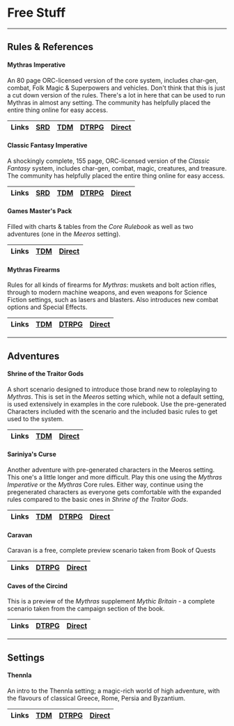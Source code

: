 # Free Stuff

---
## Rules & References

#### Mythras Imperative

An 80 page ORC-licensed version of the core system, includes char-gen, combat, Folk Magic & Superpowers and vehicles. Don't think that this is just a cut down version of the rules. There's a lot in here that can be used to run Mythras in almost any setting. The community has helpfully placed the entire thing online for easy access.

| Links | [SRD](https://srd.mythras.net/) | [TDM](https://thedesignmechanism.com/mythras-imperative/) | [DTRPG](https://preview.drivethrurpg.com/en/product/185299/mythras-imperative) | [Direct](https://github.com/AdeptAustin/mythras-publications-and-links/raw/Layout-and-planning/TDMORC002_Mythras_Imperative_071223.pdf) |
| :-- | :-- | :-- | :-- | :-- |

#### Classic Fantasy Imperative

A shockingly complete, 155 page, ORC-licensed version of the _Classic Fantasy_ system, includes char-gen, combat, magic, creatures, and treasure. The community has helpfully placed the entire thing online for easy access.

| Links | [SRD](https://cfi-srd.mythras.net/) | [TDM](https://thedesignmechanism.com/classic-fantasy-imperative-pdf/) | [DTRPG](https://preview.drivethrurpg.com/en/product/449976/classic-fantasy-imperative) | [Direct](https://github.com/AdeptAustin/mythras-publications-and-links/raw/Layout-and-planning/TDMORC001_Classic_Fantasy_Imperative_130923.pdf) |
| :-- | :-- | :-- | :-- | :-- |

#### Games Master's Pack

Filled with charts & tables from the _Core Rulebook_ as well as two adventures (one in the _Meeros_ setting).

| Links | [TDM](https://thedesignmechanism.com/mythras-games-masters-pack/) | [Direct](https://github.com/AdeptAustin/mythras-publications-and-links/raw/Layout-and-planning/Mythras_Games_Masters_Pack.pdf) |
| :-- | :-- | :-- |

#### Mythras Firearms

Rules for all kinds of firearms for _Mythras_: muskets and bolt action rifles, through to modern machine weapons, and even weapons for Science Fiction settings, such as lasers and blasters. Also introduces new combat options and Special Effects.

| Links | [TDM](https://thedesignmechanism.com/mythras-firearms-pdf-/) | [DTRPG](https://www.drivethrurpg.com/en/product/105453/mythras-firearms) | [Direct](https://github.com/AdeptAustin/mythras-publications-and-links/raw/Layout-and-planning/Mythras_Firearms.pdf) |
| :-- | :-- | :-- | :-- |

---
## Adventures

#### Shrine of the Traitor Gods

A short scenario designed to introduce those brand new to roleplaying to _Mythras_. This is set in the _Meeros_ setting which, while not a default setting, is used extensively in examples in the core rulebook. Use the pre-generated Characters included with the scenario and the included basic rules to get used to the system.

| Links | [TDM](https://thedesignmechanism.com/shrine-of-the-traitor-gods/) | [Direct](https://github.com/AdeptAustin/mythras-publications-and-links/raw/Layout-and-planning/Shrine_of_the_Traitor_Gods.zip) |
| :-- | :-- | :-- |

#### Sariniya's Curse

Another adventure with pre-generated characters in the Meeros setting. This one's a little longer and more difficult. Play this one using the _Mythras Imperative_ or the _Mythras_ Core rules. Either way, continue using the pregenerated characters as everyone gets comfortable with the expanded rules compared to the basic ones in _Shrine of the Traitor Gods_.

| Links | [TDM](https://thedesignmechanism.com/sariniya-s-curse/) | [DTRPG](https://preview.drivethrurpg.com/en/product/131172/sariniya-s-curse) | [Direct](https://github.com/AdeptAustin/mythras-publications-and-links/raw/Layout-and-planning/Sariniyas_Curse_220123_copy.pdf) |
| :-- | :-- | :-- | :-- |

#### Caravan

Caravan is a free, complete preview scenario taken from Book of Quests

| Links | [DTRPG](https://www.drivethrurpg.com/en/product/110304/book-of-quests-preview-caravan) | [Direct](https://github.com/AdeptAustin/mythras-publications-and-links/raw/Layout-and-planning/Book_of_Quests_Preview_Caravan.pdf) |
| :-- | :-- | :-- |

#### Caves of the Circind

This is a preview of the _Mythras_ supplement _Mythic Britain_ - a complete scenario taken from the campaign section of the book.

| Links | [DTRPG](https://www.drivethrurpg.com/en/product/137001/mythic-britain-preview-caves-of-the-circind) | [Direct](https://github.com/AdeptAustin/mythras-publications-and-links/raw/Layout-and-planning/Caves_of_the_Circind.pdf) |
| :-- | :-- | :-- |

---
## Settings

#### Thennla

An intro to the Thennla setting; a magic-rich world of high adventure, with the flavours of classical Greece, Rome, Persia and Byzantium.

| Links | [TDM](https://thedesignmechanism.com/world-of-thennla-pdf/) | [DTRPG](https://www.drivethrurpg.com/en/product/192774/thennla) | [Direct](https://github.com/AdeptAustin/mythras-publications-and-links/raw/Layout-and-planning/Caves_of_the_Circind.pdf) |
| :-- | :-- | :-- | :-- |